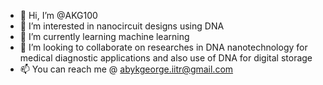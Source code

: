 - 👋 Hi, I’m @AKG100
- 👀 I’m interested in nanocircuit designs using DNA
- 🌱 I’m currently learning machine learning
- 💞️ I’m looking to collaborate on researches in DNA nanotechnology for medical diagnostic applications and also use of DNA for digital storage
- 📫 You can reach me @ abykgeorge.iitr@gmail.com

<!---
AKG100/AKG100 is a ✨ special ✨ repository because its `README.md` (this file) appears on your GitHub profile.
You can click the Preview link to take a look at your changes.
--->

